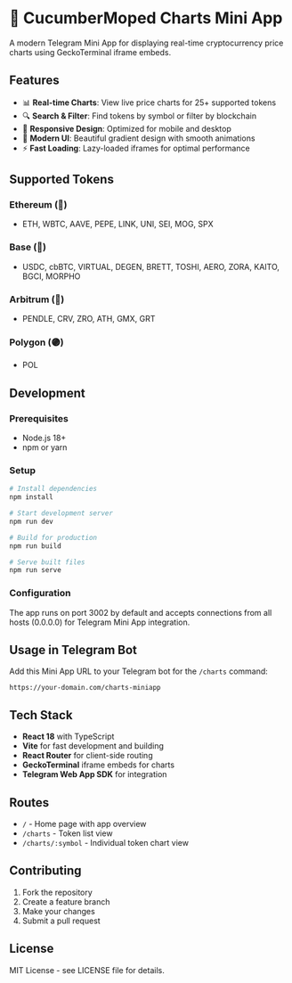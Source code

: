 # 🥒 CucumberMoped Charts Mini App

A modern Telegram Mini App for displaying real-time cryptocurrency price charts using GeckoTerminal iframe embeds.

## Features

- 📊 **Real-time Charts**: View live price charts for 25+ supported tokens
- 🔍 **Search & Filter**: Find tokens by symbol or filter by blockchain
- 📱 **Responsive Design**: Optimized for mobile and desktop
- 🎨 **Modern UI**: Beautiful gradient design with smooth animations
- ⚡ **Fast Loading**: Lazy-loaded iframes for optimal performance

## Supported Tokens

### Ethereum (🔷)
- ETH, WBTC, AAVE, PEPE, LINK, UNI, SEI, MOG, SPX

### Base (🔵) 
- USDC, cbBTC, VIRTUAL, DEGEN, BRETT, TOSHI, AERO, ZORA, KAITO, BGCI, MORPHO

### Arbitrum (🔴)
- PENDLE, CRV, ZRO, ATH, GMX, GRT

### Polygon (🟣)
- POL

## Development

### Prerequisites
- Node.js 18+
- npm or yarn

### Setup
```bash
# Install dependencies
npm install

# Start development server
npm run dev

# Build for production
npm run build

# Serve built files
npm run serve
```

### Configuration
The app runs on port 3002 by default and accepts connections from all hosts (0.0.0.0) for Telegram Mini App integration.

## Usage in Telegram Bot

Add this Mini App URL to your Telegram bot for the `/charts` command:
```
https://your-domain.com/charts-miniapp
```

## Tech Stack

- **React 18** with TypeScript
- **Vite** for fast development and building
- **React Router** for client-side routing
- **GeckoTerminal** iframe embeds for charts
- **Telegram Web App SDK** for integration

## Routes

- `/` - Home page with app overview
- `/charts` - Token list view
- `/charts/:symbol` - Individual token chart view

## Contributing

1. Fork the repository
2. Create a feature branch
3. Make your changes
4. Submit a pull request

## License

MIT License - see LICENSE file for details.
